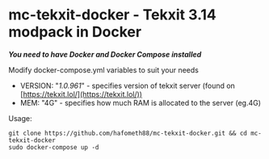 # mc-tekxit-docker - Tekxit 3.14 modpack in Docker

***You need to have Docker and Docker Compose installed***

Modify docker-compose.yml variables to suit your needs

* VERSION: "*1.0.961*" - specifies version of tekxit server (found on [https://tekxit.lol/](https://tekxit.lol/))
* MEM: "4G" - specifies how much RAM is allocated to the server (eg.4G) 


Usage:
```
git clone https://github.com/hafometh88/mc-tekxit-docker.git && cd mc-tekxit-docker
sudo docker-compose up -d
```
